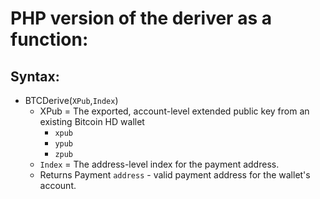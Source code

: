 # PHP version of the deriver as a function:
## Syntax:
* BTCDerive(`XPub`,`Index`)
  - XPub = The exported, account-level extended public key from an existing Bitcoin HD wallet
    - `xpub`
    - `ypub`
    - `zpub`
  - `Index` = The address-level index for the payment address.
  - Returns Payment `address` - valid payment address for the wallet's account.
    
  
